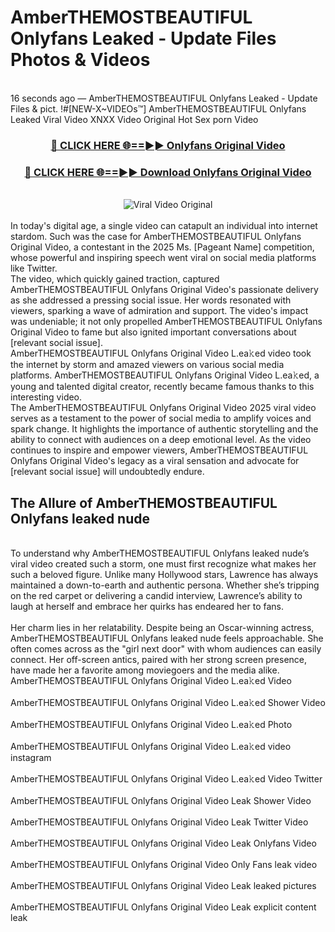 # AmberTHEMOSTBEAUTIFUL Onlyfans Leaked - Update Files Photos & Videos 
<br>
16 seconds ago — AmberTHEMOSTBEAUTIFUL Onlyfans Leaked - Update Files & pict. !#[NEW-X~VIDEOs™] AmberTHEMOSTBEAUTIFUL Onlyfans Leaked Viral Video XNXX Video Original Hot Sex porn Video
<br>
<div align="center">
<h3><a href="http://freeplayer.one?title=AmberTHEMOSTBEAUTIFUL&ref=25OR" rel="nofollow">🔴 CLICK HERE 🌐==►► Onlyfans Original Video</a></h3>
<h3><a href="http://freeplayer.one?title=AmberTHEMOSTBEAUTIFUL&ref=25OR" rel="nofollow">🔴 CLICK HERE 🌐==►► Download Onlyfans Original Video</a></h3>
<br>
<a href="http://freeplayer.one?title=AmberTHEMOSTBEAUTIFUL&ref=25OR" rel="nofollow" data-target="animated-image.originalLink"><img src="https://i.ibb.co.com/xMMVF88/686577567.gif" alt="Viral Video Original" style="max-width: 100%; display: inline-block;" data-target="animated-image.originalImage"></a>
</div>
<br>
In today's digital age, a single video can catapult an individual into internet stardom. Such was the case for AmberTHEMOSTBEAUTIFUL Onlyfans Original Video, a contestant in the 2025 Ms. [Pageant Name] competition, whose powerful and inspiring speech went viral on social media platforms like Twitter.
<br>
The video, which quickly gained traction, captured AmberTHEMOSTBEAUTIFUL Onlyfans Original Video's passionate delivery as she addressed a pressing social issue. Her words resonated with viewers, sparking a wave of admiration and support. The video's impact was undeniable; it not only propelled AmberTHEMOSTBEAUTIFUL Onlyfans Original Video to fame but also ignited important conversations about [relevant social issue].
<br>
AmberTHEMOSTBEAUTIFUL Onlyfans Original Video L.ea𝚔ed video took the internet by storm and amazed viewers on various social media platforms. AmberTHEMOSTBEAUTIFUL Onlyfans Original Video L.ea𝚔ed, a young and talented digital creator, recently became famous thanks to this interesting video.
<br>
The AmberTHEMOSTBEAUTIFUL Onlyfans Original Video 2025 viral video serves as a testament to the power of social media to amplify voices and spark change. It highlights the importance of authentic storytelling and the ability to connect with audiences on a deep emotional level. As the video continues to inspire and empower viewers, AmberTHEMOSTBEAUTIFUL Onlyfans Original Video's legacy as a viral sensation and advocate for [relevant social issue] will undoubtedly endure.
<br>
<h2>The Allure of AmberTHEMOSTBEAUTIFUL Onlyfans leaked nude</h2>
<br>
To understand why AmberTHEMOSTBEAUTIFUL Onlyfans leaked nude’s viral video created such a storm, one must first recognize what makes her such a beloved figure. Unlike many Hollywood stars, Lawrence has always maintained a down-to-earth and authentic persona. Whether she’s tripping on the red carpet or delivering a candid interview, Lawrence’s ability to laugh at herself and embrace her quirks has endeared her to fans.
<br><br>
Her charm lies in her relatability. Despite being an Oscar-winning actress, AmberTHEMOSTBEAUTIFUL Onlyfans leaked nude feels approachable. She often comes across as the "girl next door" with whom audiences can easily connect. Her off-screen antics, paired with her strong screen presence, have made her a favorite among moviegoers and the media alike.
<br>
AmberTHEMOSTBEAUTIFUL Onlyfans Original Video L.ea𝚔ed Video
<br><br>
AmberTHEMOSTBEAUTIFUL Onlyfans Original Video L.ea𝚔ed Shower Video
<br><br>
AmberTHEMOSTBEAUTIFUL Onlyfans Original Video L.ea𝚔ed Photo
<br><br>
AmberTHEMOSTBEAUTIFUL Onlyfans Original Video L.ea𝚔ed video instagram
<br><br>
AmberTHEMOSTBEAUTIFUL Onlyfans Original Video L.ea𝚔ed Video Twitter
<br><br>
AmberTHEMOSTBEAUTIFUL Onlyfans Original Video Leak Shower Video
<br><br>
AmberTHEMOSTBEAUTIFUL Onlyfans Original Video Leak Twitter Video
<br><br>
AmberTHEMOSTBEAUTIFUL Onlyfans Original Video Leak Onlyfans Video
<br><br>
AmberTHEMOSTBEAUTIFUL Onlyfans Original Video Only Fans leak video
<br><br>
AmberTHEMOSTBEAUTIFUL Onlyfans Original Video Leak leaked pictures
<br><br>
AmberTHEMOSTBEAUTIFUL Onlyfans Original Video Leak explicit content leak